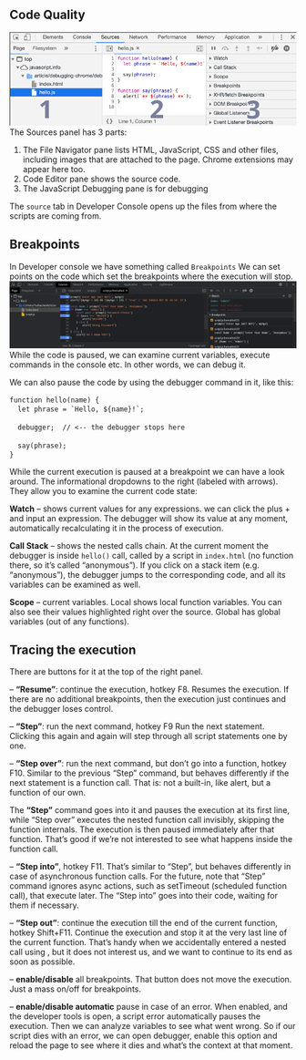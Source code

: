 ## Code Quality 

![Developer Console](../images/code-quality1.png)
The Sources panel has 3 parts:

1. The File Navigator pane lists HTML, JavaScript, CSS and other files, including images that are attached to the page. Chrome extensions may appear here too.
2. Code Editor pane shows the source code.
3. The JavaScript Debugging pane is for debugging

The ```source``` tab in Developer Console opens up the files from where the scripts are coming from. 

## Breakpoints
In Developer console we have something called ```Breakpoints```
We can set points on the code which set the breakpoints where the execution will stop. 
![Breakpoint](../images/Breakpoint.PNG)
While the code is paused, we can examine current variables, execute commands in the console etc. In other words, we can debug it.

We can also pause the code by using the debugger command in it, like this:
```Js
function hello(name) {
  let phrase = `Hello, ${name}!`;

  debugger;  // <-- the debugger stops here

  say(phrase);
}
```
While the current execution is paused at a breakpoint we can have a look around. 
The informational dropdowns to the right (labeled with arrows). They allow you to examine the current code state:

**Watch** – shows current values for any expressions.
we can click the plus + and input an expression. The debugger will show its value at any moment, automatically recalculating it in the process of execution.

**Call Stack** – shows the nested calls chain.
At the current moment the debugger is inside ``hello()`` call, called by a script in ``index.html`` (no function there, so it’s called “anonymous”).
If you click on a stack item (e.g. “anonymous”), the debugger jumps to the corresponding code, and all its variables can be examined as well.

**Scope** – current variables.
Local shows local function variables. You can also see their values highlighted right over the source.
Global has global variables (out of any functions).

## Tracing the execution

There are buttons for it at the top of the right panel.

 – **“Resume”**: continue the execution, hotkey F8.
Resumes the execution. If there are no additional breakpoints, then the execution just continues and the debugger loses control.

 – **“Step”**: run the next command, hotkey F9
Run the next statement.
Clicking this again and again will step through all script statements one by one.

 – **“Step over”**: run the next command, but don’t go into a function, hotkey F10.
Similar to the previous “Step” command, but behaves differently if the next statement is a function call. That is: not a built-in, like alert, but a function of our own.

The **“Step”** command goes into it and pauses the execution at its first line, while “Step over” executes the nested function call invisibly, skipping the function internals.
The execution is then paused immediately after that function.
That’s good if we’re not interested to see what happens inside the function call.

 – **“Step into”**, hotkey F11.
That’s similar to “Step”, but behaves differently in case of asynchronous function calls. 
For the future, note that “Step” command ignores async actions, such as setTimeout (scheduled function call), that execute later. The “Step into” goes into their code, waiting for them if necessary. 

 – **“Step out”**: continue the execution till the end of the current function, hotkey Shift+F11.
Continue the execution and stop it at the very last line of the current function. That’s handy when we accidentally entered a nested call using , but it does not interest us, and we want to continue to its end as soon as possible.

 – **enable/disable** all breakpoints.
That button does not move the execution. Just a mass on/off for breakpoints.

 – **enable/disable automatic** pause in case of an error. 
When enabled, and the developer tools is open, a script error automatically pauses the execution. Then we can analyze variables to see what went wrong. So if our script dies with an error, we can open debugger, enable this option and reload the page to see where it dies and what’s the context at that moment.